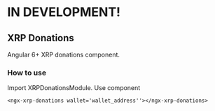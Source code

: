 # IN DEVELOPMENT!

## XRP Donations 
Angular 6+ XRP donations component.

### How to use
Import XRPDonationsModule. Use component
 
 `<ngx-xrp-donations wallet='wallet_address''></ngx-xrp-donations>`
 
